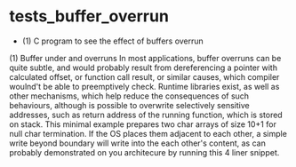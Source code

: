# tests_buffer_overrun
- (1) C program to see the effect of buffers overrun

(1) Buffer under and overruns
In most applications, buffer overruns can be quite subtle, and would probably result from dereferencing a pointer with calculated offset, or function call result, or similar causes, which compiler woulnd't be able to preemptively check.
Runtime libraries exist, as well as other mechanisms, which help reduce the consequences of such behaviours, although is possible to overwrite selectively sensitive addresses, such as return address of the running function, which is stored on stack.
This minimal example prepares two char arrays of size 10+1 for null char termination. If the OS places them adjacent to each other, a simple write beyond boundary will write into the each other's content, as can probably demonstrated on you architecure by running this 4 liner snippet.